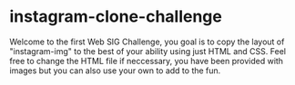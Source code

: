# instagram-clone-challenge

Welcome to the first Web SIG Challenge, you goal is to copy the layout of "instagram-img" to the best of your ability using just HTML and CSS.
Feel free to change the HTML file if neccessary, you have been provided with images but you can also use your own to add to the fun.